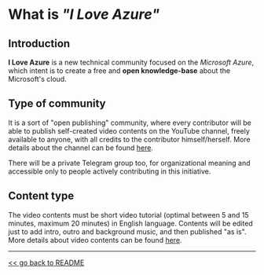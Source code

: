 # What is *"I Love Azure"*

## Introduction

**I Love Azure** is a new technical community focused on the *Microsoft Azure*, which intent is to create a free and **open knowledge-base** about the Microsoft's cloud.

## Type of community

It is a sort of "open publishing" community, where every contributor will be able to publish self-created video contents on the YouTube channel, freely available to anyone, with all credits to the contributor himself/herself. More details about the channel can be found [here](channel.md).

There will be a private Telegram group too, for organizational meaning and accessible only to people actively contributing in this initiative.

## Content type

The video contents must be short video tutorial (optimal between 5 and 15 minutes, maximum 20 minutes) in English language. Contents will be edited just to add intro, outro and background music, and then published "as is". More details about video contents can be found [here](contents.md).

-----------------------------------------------------
[<< go back to README](README.md)
